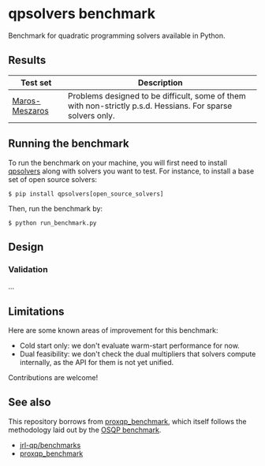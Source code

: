 # qpsolvers benchmark

Benchmark for quadratic programming solvers available in Python.

## Results

| Test set | Description |
|----------|-------------|
| [Maros-Meszaros](results/maros_meszaros.md) | Problems designed to be difficult, some of them with non-strictly p.s.d. Hessians. For sparse solvers only. |

## Running the benchmark

To run the benchmark on your machine, you will first need to install [qpsolvers](https://github.com/stephane-caron/qpsolvers) along with solvers you want to test. For instance, to install a base set of open source solvers:

```console
$ pip install qpsolvers[open_source_solvers]
```

Then, run the benchmark by:

```console
$ python run_benchmark.py
```

## Design

### Validation

...

## Limitations

Here are some known areas of improvement for this benchmark:

- Cold start only: we don't evaluate warm-start performance for now.
- Dual feasibility: we don't check the dual multipliers that solvers compute internally, as the API for them is not yet unified.

Contributions are welcome!

## See also

This repository borrows from [proxqp\_benchmark](https://github.com/Simple-Robotics/proxqp_benchmark), which itself follows the methodology laid out by the [OSQP benchmark](https://arxiv.org/pdf/1711.08013.pdf).

- [jrl-qp/benchmarks](https://github.com/jrl-umi3218/jrl-qp/tree/master/benchmarks)
- [proxqp\_benchmark](https://github.com/Simple-Robotics/proxqp_benchmark)
